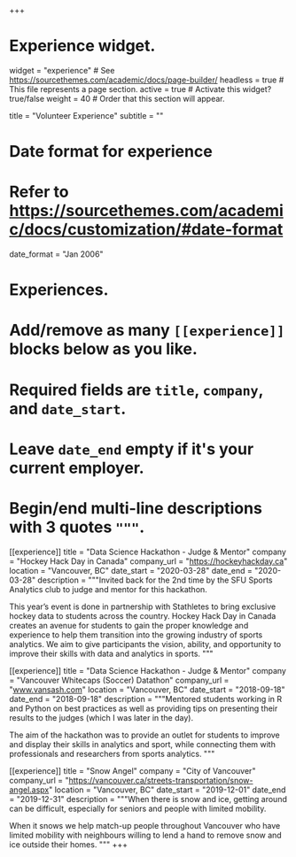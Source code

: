 +++
# Experience widget.
widget = "experience"  # See https://sourcethemes.com/academic/docs/page-builder/
headless = true  # This file represents a page section.
active = true  # Activate this widget? true/false
weight = 40  # Order that this section will appear.

title = "Volunteer Experience"
subtitle = ""

# Date format for experience
#   Refer to https://sourcethemes.com/academic/docs/customization/#date-format
date_format = "Jan 2006"

# Experiences.
#   Add/remove as many `[[experience]]` blocks below as you like.
#   Required fields are `title`, `company`, and `date_start`.
#   Leave `date_end` empty if it's your current employer.
#   Begin/end multi-line descriptions with 3 quotes `"""`.
[[experience]]
  title = "Data Science Hackathon - Judge & Mentor"
  company = "Hockey Hack Day in Canada"
  company_url = "https://hockeyhackday.ca"
  location = "Vancouver, BC"
  date_start = "2020-03-28"
  date_end = "2020-03-28"
  description = """Invited back for the 2nd time by the SFU Sports Analytics club to judge and mentor for this hackathon.
  
  This year’s event is done in partnership with Stathletes to bring exclusive hockey data to students across the country.  Hockey Hack Day in Canada creates an avenue for students to gain the proper knowledge and experience to help them transition into the growing industry of sports analytics.  We aim to give participants the vision, ability, and opportunity to improve their skills with data and analytics in sports.
  """

[[experience]]
  title = "Data Science Hackathon - Judge & Mentor"
  company = "Vancouver Whitecaps (Soccer) Datathon"
  company_url = "www.vansash.com"
  location = "Vancouver, BC"
  date_start = "2018-09-18"
  date_end = "2018-09-18"
  description = """Mentored students working in R and Python on best practices as well as providing tips on presenting their results to the judges (which I was later in the day).
  
  The aim of the hackathon was to provide an outlet for students to improve and display their skills in analytics and sport, while connecting them with professionals and researchers from sports analytics. 
  """
  
[[experience]]
  title = "Snow Angel"
  company = "City of Vancouver"
  company_url = "https://vancouver.ca/streets-transportation/snow-angel.aspx"
  location = "Vancouver, BC"
  date_start = "2019-12-01"
  date_end = "2019-12-31"
  description = """When there is snow and ice, getting around can be difficult, especially for seniors and people with limited mobility.
  
  When it snows we help match-up people throughout Vancouver who have limited mobility with neighbours willing to lend a hand to remove snow and ice outside their homes. 
  """
+++
